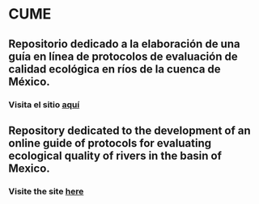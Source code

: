# CUME

## Repositorio dedicado a la elaboración de una guía en línea de protocolos de evaluación de calidad ecológica en ríos de la cuenca de México.
### Visita el sitio [aquí](cumex.herokuapp.com)

## Repository dedicated to the development of an online guide of protocols for evaluating ecological quality of rivers in the basin of Mexico.
### Visite the site [here](cumex.herokuapp.com)
